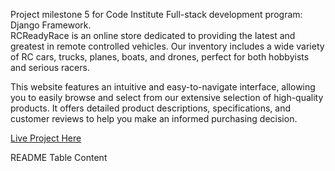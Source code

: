 Project milestone 5 for Code Institute Full-stack development program: Django Framework.<br>
RCReadyRace is an online store dedicated to providing the latest and greatest in remote controlled vehicles. Our inventory includes a wide variety of RC cars, trucks, planes, boats, and drones, perfect for both hobbyists and serious racers.

This website features an intuitive and easy-to-navigate interface, allowing you to easily browse and select from our extensive selection of high-quality products. It offers detailed product descriptions, specifications, and customer reviews to help you make an informed purchasing decision.

[Live Project Here](https://rcraceready.herokuapp.com/)

README Table Content

